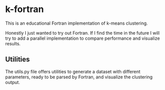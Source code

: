 # k-fortran
This is an educational Fortran implementation of k-means clustering.

Honestly I just wanted to try out Fortran.
If I find the time in the future I will try to add a parallel implementation to compare performance and visualize results.

## Utilities 
The utils.py file offers utilities to generate a dataset with different parameters, ready to be parsed by Fortran, and visualize the clustering output.
